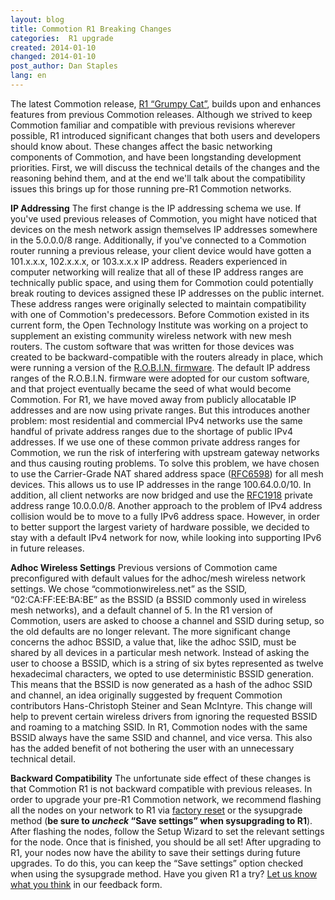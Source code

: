 ```yaml
---
layout: blog
title: Commotion R1 Breaking Changes
categories:  R1 upgrade 
created: 2014-01-10
changed: 2014-01-10
post_author: Dan Staples
lang: en
---
```

  The latest Commotion release, <a href="https://commotionwireless.net/download/routers">R1 “Grumpy Cat”</a>, builds upon and enhances features from previous Commotion releases. Although we strived to keep Commotion familiar and compatible with previous revisions wherever possible, R1 introduced significant changes that both users and developers should know about.<!--more--> These changes affect the basic networking components of Commotion, and have been longstanding development priorities. First, we will discuss the technical details of the changes and the reasoning behind them, and at the end we'll talk about the compatibility issues this brings up for those running pre-R1 Commotion networks.
 
**IP Addressing**
The first change is the IP addressing schema we use. If you've used previous releases of Commotion, you might have noticed that devices on the mesh network assign themselves IP addresses somewhere in the 5.0.0.0/8 range. Additionally, if you've connected to a Commotion router running a previous release, your client device would have gotten a 101.x.x.x, 102.x.x.x, or 103.x.x.x IP address. Readers experienced in computer networking will realize that all of these IP address ranges are technically public space, and using them for Commotion could potentially break routing to devices assigned these IP addresses on the public internet.
These address ranges were originally selected to maintain compatibility with one of Commotion's predecessors. Before Commotion existed in its current form, the Open Technology Institute was working on a project to supplement an existing community wireless network with new mesh routers. The custom software that was written for those devices was created to be backward-compatible with the routers already in place, which were running a version of the <a href="http://robin.forumup.it" target="_blank">R.O.B.I.N. firmware</a>. The default IP address ranges of the R.O.B.I.N. firmware were adopted for our custom software, and that project eventually became the seed of what would become Commotion.
For R1, we have moved away from publicly allocatable IP addresses and are now using private ranges. But this introduces another problem: most residential and commercial IPv4 networks use the same handful of private address ranges due to the shortage of public IPv4 addresses. If we use one of these common private address ranges for Commotion, we run the risk of interfering with upstream gateway networks and thus causing routing problems.
To solve this problem, we have chosen to use the Carrier-Grade NAT shared address space (<a href="http://tools.ietf.org/search/rfc6598" target="_blank">RFC6598</a>) for all mesh devices. This allows us to use IP addresses in the range 100.64.0.0/10. In addition, all client networks are now bridged and use the <a href="http://tools.ietf.org/html/rfc1918" target="_blank">RFC1918</a> private address range 10.0.0.0/8.
Another approach to the problem of IPv4 address collision would be to move to a fully IPv6 address space. However, in order to better support the largest variety of hardware possible, we decided to stay with a default IPv4 network for now, while looking into supporting IPv6 in future releases.
 
**Adhoc Wireless Settings**
Previous versions of Commotion came preconfigured with default values for the adhoc/mesh wireless network settings. We chose “commotionwireless.net” as the SSID, “02:CA:FF:EE:BA:BE” as the BSSID (a BSSID commonly used in wireless mesh networks), and a default channel of 5. In the R1 version of Commotion, users are asked to choose a channel and SSID during setup, so the old defaults are no longer relevant.
The more significant change concerns the adhoc BSSID, a value that, like the adhoc SSID, must be shared by all devices in a particular mesh network. Instead of asking the user to choose a BSSID, which is a string of six bytes represented as twelve hexadecimal characters, we opted to use deterministic BSSID generation. This means that the BSSID is now generated as a hash of the adhoc SSID and channel, an idea originally suggested by frequent Commotion contributors Hans-Christoph Steiner and Sean McIntyre.
This change will help to prevent certain wireless drivers from ignoring the requested BSSID and roaming to a matching SSID. In R1, Commotion nodes with the same BSSID always have the same SSID and channel, and vice versa. This also has the added benefit of not bothering the user with an unnecessary technical detail.
 
**Backward Compatibility**
The unfortunate side effect of these changes is that Commotion R1 is not backward compatible with previous releases. In order to upgrade your pre-R1 Commotion network, we recommend flashing all the nodes on your network to R1 via <a href="https://commotionwireless.net/docs/cck/installing-configuring/install-and-recover-tftp">factory reset</a> or the sysupgrade method (**be sure to *uncheck* “Save settings” when sysupgrading to R1**). After flashing the nodes, follow the Setup Wizard to set the relevant settings for the node. Once that is finished, you should be all set!
After upgrading to R1, your nodes now have the ability to save their settings during future upgrades. To do this, you can keep the “Save settings” option checked when using the sysupgrade method.
Have you given R1 a try? <a href="https://commotionwireless.net/contact">Let us know what you think</a> in our feedback form.
 
